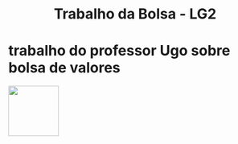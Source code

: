 <h1 align="center"> Trabalho da Bolsa - LG2 </h1>

<h1 align="left"> trabalho do professor Ugo sobre bolsa de valores </h1>


<img src="https://dev.java/assets/images/java-logo-vert-blk.png" width="100px">

































































































